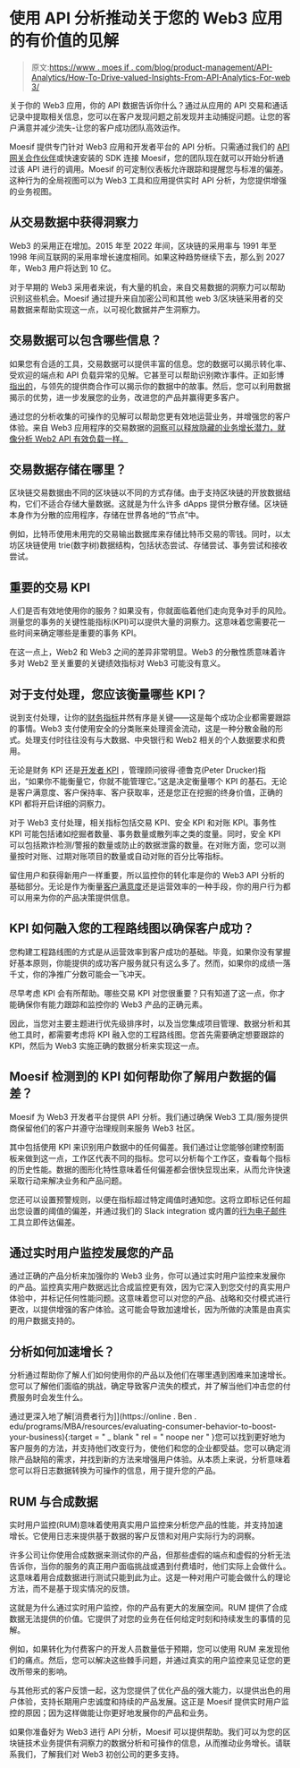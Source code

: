 # 使用 API 分析推动关于您的 Web3 应用的有价值的见解

> 原文:[https://www . moes if . com/blog/product-management/API-Analytics/How-To-Drive-valued-Insights-From-API-Analytics-For-web 3/](https://www.moesif.com/blog/product-management/api-analytics/How-To-Drive-Valuable-Insights-From-API-Analytics-For-Web3/)

关于你的 Web3 应用，你的 API 数据告诉你什么？通过从应用的 API 交易和通话记录中提取相关信息，您可以在客户发现问题之前发现并主动捕捉问题。让您的客户满意并减少流失-让您的客户成功团队高效运作。

Moesif 提供专门针对 Web3 应用和开发者平台的 API 分析。只需通过我们的 [API 网关合作伙伴](https://www.moesif.com/implementation?utm_campaign=Int-site&utm_source=blog&utm_medium=body-cta&utm_content=Drive-Valuable-API-Insights-For-Web3)或快速安装的 SDK 连接 Moesif，您的团队现在就可以开始分析通过该 API 进行的调用。Moesif 的可定制仪表板允许跟踪和提醒您与标准的偏差。这种行为的全局视图可以为 Web3 工具和应用提供实时 API 分析，为您提供增强的业务视图。

## 从交易数据中获得洞察力

Web3 的采用正在增加。2015 年至 2022 年间，区块链的采用率与 1991 年至 1998 年间互联网的采用率增长速度相同。如果这种趋势继续下去，那么到 2027 年，Web3 用户将达到 10 亿。

对于早期的 Web3 采用者来说，有大量的机会，来自交易数据的洞察力可以帮助识别这些机会。Moesif 通过提升来自加密公司和其他 web 3/区块链采用者的交易数据来帮助实现这一点，以可视化数据并产生洞察力。

## 交易数据可以包含哪些信息？

如果您有合适的工具，交易数据可以提供丰富的信息。您的数据可以揭示转化率、受欢迎的端点和 API 负载异常的见解。它甚至可以帮助识别欺诈事件。正如彭博[指出的](https://secondmeasure.com/about/)，与领先的提供商合作可以揭示你的数据中的故事。然后，您可以利用数据揭示的优势，进一步发展您的业务，改进您的产品并赢得更多客户。

通过您的分析收集的可操作的见解可以帮助您更有效地运营业务，并增强您的客户体验。来自 Web3 应用程序的交易数据的[洞察可以释放隐藏的业务增长潜力，就像分析 Web2 API 有效负载一样。](https://www.moesif.com/blog/business/analytics/Unlocking-Business-Insights-By-Analyzing-API-Payloads/?utm_campaign=Int-site&utm_source=blog&utm_medium=body-cta&utm_content=Drive-Valuable-API-Insights-For-Web3)

## 交易数据存储在哪里？

区块链交易数据由不同的区块链以不同的方式存储。由于支持区块链的开放数据结构，它们不适合存储大量数据。这就是为什么许多 dApps 提供分散存储。区块链本身作为分散的应用程序，存储在世界各地的“节点”中。

例如，比特币使用未用完的交易输出数据库来存储比特币交易的零钱。同时，以太坊区块链使用 trie(数字树)数据结构，包括状态尝试、存储尝试、事务尝试和接收尝试。

## 重要的交易 KPI

人们是否有效地使用你的服务？如果没有，你就面临着他们走向竞争对手的风险。测量您的事务的关键性能指标(KPI)可以提供大量的洞察力。这意味着您需要花一些时间来确定哪些是重要的事务 KPI。

在这一点上，Web2 和 Web3 之间的差异非常明显。Web3 的分散性质意味着许多对 Web2 至关重要的关键绩效指标对 Web3 可能没有意义。

## 对于支付处理，您应该衡量哪些 KPI？

说到支付处理，让你的[财务指标](https://devrix.com/tutorial/financial-kpis-business-owner-track/)井然有序是关键——这是每个成功企业都需要跟踪的事情。Web3 支付使用安全的分类账来处理资金流动，这是一种分散金融的形式。处理支付时往往没有与大数据、中央银行和 Web2 相关的个人数据要求和费用。

无论是财务 KPI 还是[开发者 KPI](https://www.moesif.com/blog/developer-marketing/api-analytics/Developer-Experience-the-Metrics-That-Matter-Most/?utm_campaign=Int-site&utm_source=blog&utm_medium=body-cta&utm_content=Drive-Valuable-API-Insights-For-Web3) ，管理顾问彼得·德鲁克(Peter Drucker)指出，“如果你不能衡量它，你就不能管理它。”这是决定衡量哪个 KPI 的基石。无论是客户满意度、客户保持率、客户获取率，还是您正在挖掘的终身价值，正确的 KPI 都将开启详细的洞察力。

对于 Web3 支付处理，相关指标包括交易 KPI、安全 KPI 和对账 KPI。事务性 KPI 可能包括诸如挖掘者数量、事务数量或散列率之类的度量。同时，安全 KPI 可以包括欺诈检测/警报的数量或防止的数据泄露的数量。在对账方面，您可以测量按时对账、过期对账项目的数量或自动对账的百分比等指标。

留住用户和获得新用户一样重要，所以监控你的转化率是你的 Web3 API 分析的基础部分。无论是作为衡量[客户满意度](https://www.moesif.com/blog/customer-success/moesif-product/User-Funnels-Are-Vital-To-The-Customer-Experience/?utm_campaign=Int-site&utm_source=blog&utm_medium=body-cta&utm_content=Drive-Valuable-API-Insights-For-Web3)还是运营效率的一种手段，你的用户行为都可以用来为你的产品决策提供信息。

## KPI 如何融入您的工程路线图以确保客户成功？

您构建工程路线图的方式是从运营效率到客户成功的基础。毕竟，如果你没有掌握好基本原则，你能提供的成功客户服务就只有这么多了。然而，如果你的成绩一落千丈，你的净推广分数可能会一飞冲天。

尽早考虑 KPI 会有所帮助。哪些交易 KPI 对您很重要？只有知道了这一点，你才能确保你有能力跟踪和监控你的 Web3 产品的正确元素。

因此，当您对主要主题进行优先级排序时，以及当您集成项目管理、数据分析和其他工具时，都需要考虑将 KPI 融入您的工程路线图。您首先需要确定想要跟踪的 KPI，然后为 Web3 实施正确的数据分析来实现这一点。

## Moesif 检测到的 KPI 如何帮助你了解用户数据的偏差？

Moesif 为 Web3 开发者平台提供 API 分析。我们通过确保 Web3 工具/服务提供商保留他们的客户并遵守治理规则来服务 Web3 社区。

其中包括使用 KPI 来识别用户数据中的任何偏差。我们通过让您能够创建控制面板来做到这一点，工作区代表不同的指标。您可以分析每个工作区，查看每个指标的历史性能。数据的图形化特性意味着任何偏差都会很快显现出来，从而允许快速采取行动来解决业务和产品问题。

您还可以设置预警规则，以便在指标超过特定阈值时通知您。这将立即标记任何超出您设置的阈值的偏差，并通过我们的 Slack integration 或内置的[行为电子邮件](https://www.moesif.com/features/user-behavioral-emails?utm_campaign=Int-site&utm_source=blog&utm_medium=body-cta&utm_content=Drive-Valuable-API-Insights-For-Web3)工具立即传达偏差。

## 通过实时用户监控发展您的产品

通过正确的产品分析来加强你的 Web3 业务，你可以通过实时用户监控来发展你的产品。监控真实用户数据远比合成监控更有效，因为它深入到您交付的真实用户体验中，并标记任何性能问题。这意味着您可以对您的产品、战略和交付模式进行更改，以提供增强的客户体验。这可能会导致加速增长，因为所做的决策是由真实的用户数据支持的。

## 分析如何加速增长？

分析通过帮助你了解人们如何使用你的产品以及他们在哪里遇到困难来加速增长。您可以了解他们面临的挑战，确定导致客户流失的模式，并了解当他们冲击您的付费服务时会发生什么。

通过更深入地了解[消费者行为]](https://online . Ben . edu/programs/MBA/resources/evaluating-consumer-behavior-to-boost-your-business){:target = " _ blank " rel = " noope ner " }您可以找到更好地为客户服务的方法，并支持他们改变行为，使他们和您的企业都受益。您可以确定消除产品缺陷的需求，并找到新的方法来增强用户体验。从本质上来说，分析意味着您可以将日志数据转换为可操作的信息，用于提升您的产品。

## RUM 与合成数据

实时用户监控(RUM)意味着使用真实用户监控来分析您产品的性能，并支持加速增长。它使用日志来提供基于数据的客户反馈和对用户实际行为的洞察。

许多公司让你使用合成数据来测试你的产品，但那些虚假的端点和虚假的分析无法告诉你，当你的服务的真正用户面临挑战或遇到付费墙时，他们实际上会做什么。这意味着用合成数据进行测试只能到此为止。这是一种对用户可能会做什么的理论方法，而不是基于现实情况的反馈。

这就是为什么通过实时用户监控，你的产品有更大的发展空间。RUM 提供了合成数据无法提供的价值。它提供了对您的业务在任何给定时刻和持续发生的事情的见解。

例如，如果转化为付费客户的开发人员数量低于预期，您可以使用 RUM 来发现他们的痛点。然后，您可以解决这些棘手问题，并通过真实的用户监控来见证您的更改所带来的影响。

与其他形式的客户反馈一起，这为您提供了优化产品的强大能力，以提供出色的用户体验，支持长期用户忠诚度和持续的产品发展。这正是 Moesif 提供实时用户监控的原因；因为这样做能让你更好地发展你的产品和业务。

如果你准备好为 Web3 进行 API 分析，Moesif 可以提供帮助。我们可以为您的区块链技术业务提供有洞察力的数据分析和可操作的信息，从而推动业务增长。请联系我们，了解我们对 Web3 初创公司的更多支持。